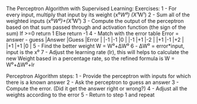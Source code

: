 The Perceptron Algorithm with Supervised Learning:
Exercises:
1 - For every input, multiply that input by its weight (x⁰*W⁰) (X¹*W¹)
2 - Sum all of the weighted inputs (x⁰*W⁰)+(X¹*W¹)
3 - Compute the output of the perceptron based on that sum passed through and activation function (the sign of the sum)
	If >=0 return 1
	Else
		return -1
4 - Match with the error table Error = answer - guess
	|Answer	|Guess	|Error	|
	|-1		|-1		|0		|
	|-1		|+1		|-2		|
	|+1		|-1		|+2		|
	|+1		|+1		|0		|
5 - Find the better weight W = W⁰+ΔW⁰
6 - ΔW⁰ = error*input, input is the x⁰
7 - Adjust the learning rate (lr), this will helps to calculate the new Weight based in a percentage rate, so the refined formula is W = W⁰+ΔW⁰+lr


Perceptron Algorithm steps:
1 - Provide the perceptron with inputs for which there is a known answer
2 - Ask the perceptron to guess an answer
3 - Compute the error. (Did it get the answer right or wrong?)
4 - Adjust all the weights according to the error
5 - Return to step 1 and repeat
